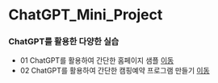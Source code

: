 # ChatGPT_Mini_Project


### ChatGPT를 활용한 다양한 실습
 * 01 ChatGPT를 활용하여 간단한 홈페이지 샘플 [이동](https://ldjwj.github.io/ChatGPT_Mini_Project/mypage02_grace.html)
 * 02 ChatGPT를 활용하여 간단한 캠핑예약 프로그램 만들기 [이동](./code/ChatGPT_class01_python.py)
